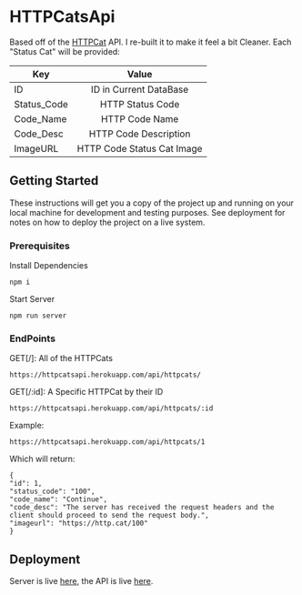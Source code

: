 
# HTTPCatsApi

Based off of the [HTTPCat](https://http.cat/) API. I re-built it to make it feel a bit Cleaner. Each "Status Cat" will be provided:

| Key        | Value           |
| ------------- |:-------------:|
| ID | ID in Current DataBase|
| Status_Code |HTTP Status Code|
| Code_Name |HTTP Code Name|
| Code_Desc |HTTP Code Description|
| ImageURL |HTTP Code Status Cat Image|

## Getting Started

These instructions will get you a copy of the project up and running on your local machine for development and testing purposes. See deployment for notes on how to deploy the project on a live system.

### Prerequisites

Install Dependencies
```
npm i
```
Start Server
```
npm run server
```

### EndPoints

GET[/]: All of the HTTPCats

```
https://httpcatsapi.herokuapp.com/api/httpcats/
```

GET[/:id]: A Specific HTTPCat by their ID

```
https://httpcatsapi.herokuapp.com/api/httpcats/:id
```
Example:
```
https://httpcatsapi.herokuapp.com/api/httpcats/1
```
Which will return:
```
{
"id": 1,
"status_code": "100",
"code_name": "Continue",
"code_desc": "The server has received the request headers and the client should proceed to send the request body.",
"imageurl": "https://http.cat/100"
}
```

## Deployment

Server is live [here](https://httpcatsapi.herokuapp.com/), the API is live [here](https://httpcatsapi.herokuapp.com/api/httpcats/).
